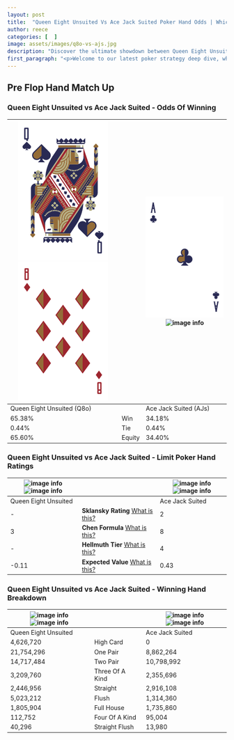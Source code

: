 ```yaml
---
layout: post
title:  "Queen Eight Unsuited Vs Ace Jack Suited Poker Hand Odds | Which Is The Better Hand In Poker? A Complete Guide"
author: reece
categories: [  ]
image: assets/images/q8o-vs-ajs.jpg
description: "Discover the ultimate showdown between Queen Eight Unsuited and Ace Jack Suited in poker! Uncover the odds, strategies, and scenarios where one hand triumphs over the other. Get ready to up your poker game with this thrilling analysis."
first_paragraph: "<p>Welcome to our latest poker strategy deep dive, where we're pitting two distinct hands against each other in a high-stakes showdown: Queen Eight Unsuited vs Ace Jack Suited.</p><p>In the dynamic world of poker, every decision counts, and knowing which hand holds the upper hand is key to your success at the table.</p><p>In this article, we'll dissect these two hands, explore the scenarios where one dominates the other, and equip you with the knowledge to make strategic choices that can tip the odds in your favor.</p><p>Get ready to unravel the intriguing dynamics of these poker hands and elevate your game to new heights.</p>"
---
```




[comment]: # (sp0)

## Pre Flop Hand Match Up

<div class="table hand-ratings" markdown="1"> 



### Queen Eight Unsuited vs Ace Jack Suited - Odds Of Winning


    
| ![image info](assets/images/hand1/q.png) ![image info](assets/images/hand1/8o.png) |  | ![image info](assets/images/hand2/a.png) ![image info](assets/images/hand2/js.png) |
| -------- | -------- | -------- |
| Queen Eight Unsuited (Q8o) |  | Ace Jack Suited (AJs) |
| 65.38% | Win | 34.18% |
| 0.44% | Tie | 0.44% |
| 65.60% | Equity | 34.40% |




[comment]: # (sp1)



### Queen Eight Unsuited vs Ace Jack Suited - Limit Poker Hand Ratings


    
| ![image info](https://www.riverpairs.com/assets/images/hand1/q.png) ![image info](https://www.riverpairs.com/assets/images/hand1/8o.png) |  | ![image info](https://www.riverpairs.com/assets/images/hand2/a.png) ![image info](https://www.riverpairs.com/assets/images/hand2/js.png) |
| -------- | -------- | -------- |
| Queen Eight Unsuited |  | Ace Jack Suited |
| - | **Sklansky Rating** [What is this?](/sklansky-rating-explained) | 2 |
| 3 | **Chen Formula** [What is this?](/chen-formula-explained) | 8 |
| - | **Hellmuth Tier** [What is this?](/Hellmuth-tier-explained) | 4 |
| -0.11 | **Expected Value** [What is this?](/expected-value-explained) | 0.43 |




[comment]: # (sp2)



### Queen Eight Unsuited vs Ace Jack Suited - Winning Hand Breakdown


    
| ![image info](https://www.riverpairs.com/assets/images/hand1/q.png) ![image info](https://www.riverpairs.com/assets/images/hand1/8o.png) |  | ![image info](https://www.riverpairs.com/assets/images/hand2/a.png) ![image info](https://www.riverpairs.com/assets/images/hand2/js.png) |
| -------- | -------- | -------- |
| Queen Eight Unsuited |  | Ace Jack Suited |
| 4,626,720 | High Card | 0 |
| 21,754,296 | One Pair | 8,862,264 |
| 14,717,484 | Two Pair | 10,798,992 |
| 3,209,760 | Three Of A Kind | 2,355,696 |
| 2,446,956 | Straight | 2,916,108 |
| 5,023,212 | Flush | 1,314,360 |
| 1,805,904 | Full House | 1,735,860 |
| 112,752 | Four Of A Kind | 95,004 |
| 40,296 | Straight Flush | 13,980 |




[comment]: # (sp3)



</div>

[comment]: # (sp4)



[comment]: # (sp5)


